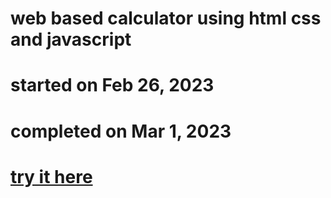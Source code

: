 # web based calculator using html css and javascript
# started on Feb 26, 2023
# completed on Mar 1, 2023

# <a href="https://jophilgulane.github.io/calculator/" target="_blank"> try it here </a>
